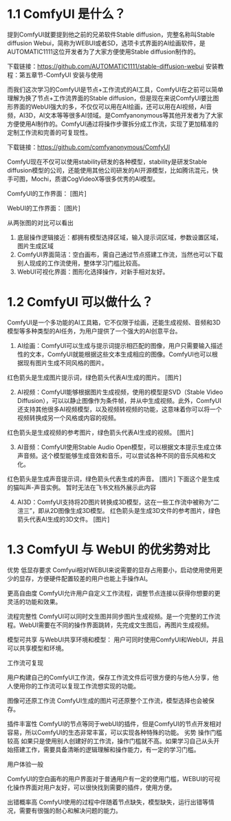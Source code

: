 # 1.1 ComfyUI 是什么？

提到ComfyUI就要提到他之前的兄弟软件Stable diffusion，完整名称叫Stable diffusion Webui，简称为WEBUI或者SD，选项卡式界面的AI绘画软件，是AUTOMATIC1111这位开发者为了大家方便使用Stable diffusion制作的。

下载链接：https://github.com/AUTOMATIC1111/stable-diffusion-webui
安装教程：第五章节-ComfyUI 安装与使用

而我们这次学习的ComfyUI是节点+工作流式的AI工具，ComfyUI在之前可以简单理解为换了节点+工作流界面的Stable diffusion，但是现在来说ComfyUI要比图形界面的WebUI强大的多，不仅仅可以用在AI绘画，还可以用在AI视频，AI音频，AI3D，AI文本等等很多AI领域。是Comfyanonymous等其他开发者为了大家方便使用AI制作的。ComfyUI通过将操作步骤拆分成工作流，实现了更加精准的定制工作流和完善的可复现性。

下载链接：https://github.com/comfyanonymous/ComfyUI

ComfyU现在不仅可以使用stability研发的各种模型，stability是研发Stable diffusion模型的公司，还能使用其他公司研发的AI开源模型，比如腾讯混元，快手可图，Mochi，质谱CogVideoX等很多优秀的AI模型。

ComfyUI的工作界面：
[图片]

WebUI的工作界面：
[图片]

从两张图的对比可以看出
1. 底层操作逻辑接近：都拥有模型选择区域，输入提示词区域，参数设置区域，图片生成区域
2. ComfyUI界面简洁：空白画布，需自己通过节点搭建工作流，当然也可以下载别人现成的工作流使用，整体学习门槛比较高。
3. WebUI可视化界面：图形化选择操作，对新手相对友好。

# 1.2 ComfyUI 可以做什么？

ComfyUI是一个多功能的AI工具箱，它不仅限于绘画，还能生成视频、音频和3D模型等多种类型的AI任务，为用户提供了一个强大的AI创意平台。

1. AI绘画：ComfyUI可以生成与提示词提示相匹配的图像，用户只需要输入描述性的文本，ComfyUI就能根据这些文本生成相应的图像。ComfyUI也可以根据现有图片生成不同风格的图片。

红色箭头是生成图片提示词，绿色箭头代表AI生成的图片。
[图片]

2. AI视频：ComfyUI能够根据图片生成视频，使用的模型是SVD（Stable Video Diffusion），可以以静止图像作为条件帧，并从中生成视频。此外，ComfyUI还支持其他很多AI视频模型，以及视频转视频的功能，这意味着你可以将一个视频转换成另一个风格或内容的视频。

红色箭头是生成视频的参考图片，绿色箭头代表AI生成的视频。
[图片]

3. AI音频：ComfyUI使用Stable Audio Open模型，可以根据文本提示生成立体声音频。这个模型能够生成音效和音乐，可以尝试各种不同的音乐风格和文化。

红色箭头是生成声音提示词，绿色箭头代表生成的声音。
[图片]
下面这个是生成的猫叫声-声音实例。
暂时无法在飞书文档外展示此内容

4. AI3D：ComfyUI支持将2D图片转换成3D模型，这在一些工作流中被称为“二渲三”，即从2D图像生成3D模型。
红色箭头是生成3D文件的参考图片，绿色箭头代表AI生成的3D文件。
[图片]

# 1.3 ComfyUI 与 WebUI 的优劣势对比

优势
低显存要求
Comfyui相对WEBUI来说需要的显存占用要小，启动使用使用更少的显存，方便硬件配置较差的用户也能上手操作AI。

更高自由度
ComfyUI允许用户自定义工作流程，调整节点连接以获得你想要的更灵活的功能和效果。

流程完整性
ComfyUI可以同时文生图并同步图片生成视频。是一个完整的工作流程。WebUI需要在不同的操作界面跳转，先完成文生图后，再图片生成视频。

模型可共享
与WebUI共享环境和模型： 用户可同时使用ComfyUI和WebUI，并且可以共享模型和环境。

工作流可复现

用户构建自己的ComfyUI工作流，保存工作流文件后可很方便的与他人分享，他人使用你的工作流可以复现工作流想实现的功能。

图像可还原工作流
ComfyUI生成的图片可还原整个工作流，模型选择也会被保存。

插件丰富性
ComfyUI的节点等同于webUI的插件，但是ComfyUI的节点开发相对容易，所以ComfyUI的生态非常丰富，可以实现各种特殊的功能。
劣势
操作门槛较高
如果只是使用别人创建好的工作流，操作门槛就不高。如果学习自己从头开始搭建工作，需要具备清晰的逻辑理解和操作能力，有一定的学习门槛。

用户体验一般

ComfyUI的空白画布的用户界面对于普通用户有一定的使用门槛，WEBUI的可视化操作界面对用户友好，可以很快找到需要的插件，使用方便。

出错概率高
ComfyUI使用的过程中伴随着节点缺失，模型缺失，运行出错等情况，需要有很强的耐心和解决问题的能力。

